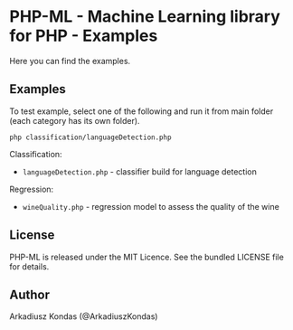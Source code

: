 # PHP-ML - Machine Learning library for PHP - Examples

Here you can find the examples. 

## Examples

To test example, select one of the following and run it from main folder (each category has its own folder).

```
php classification/languageDetection.php
```

Classification:

* `languageDetection.php` - classifier build for language detection

Regression:

* `wineQuality.php` - regression model to assess the quality of the wine 

## License

PHP-ML is released under the MIT Licence. See the bundled LICENSE file for details.

## Author

Arkadiusz Kondas (@ArkadiuszKondas)
